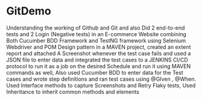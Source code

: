 # GitDemo
Understanding the working of Github and Git and also  Did 2 end-to-end tests and 2 Login (Negative tests) in an E-commerce Website combining Both Cucumber BDD Framework and TestNG framework using Selenium
Webdriver and POM Design pattern in a MAVEN project, created an extent report and attached A Screenshot whenever the test case fails and used a JSON file to enter data and integrated the test cases to a JENKINS CI/CD protocol to run it as a job on
the desired Schedule and run it using MAVEN commands as well, Also used Cucumber BDD to enter data for the Test cases and wrote step definitions and ran test cases using @GIven , @When. Used Interface methods to capture Screenshots
and Retry Flaky tests, Used Inheritance to inherit common methods and elements
